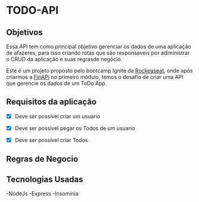 

# TODO-API


## Objetivos

Essa API tem como principal objetivo gerenciar os dados de uma aplicação de afazeres,
para isso criando rotas que são responsaveis por adiministrar o CRUD da aplicação e suas
regrasde negócio.

Este é um projeto proposto pelo bootcamp Ignite da [Rockeaseat](), onde após criarmos a [FinAPi]()
no primeiro módulo, temos o desafío de criar uma API que gerencie os dados de um ToDo App.

## Requisitos da aplicação
- [x] Deve ser possível criar um usuario
- [x] Deve ser possivel pegar os Todos de um usuario
- [x] Deve ser possível criar Todos


## Regras de Negocio 


## Tecnologias Usadas
-NodeJs
-Express
-Insominia
